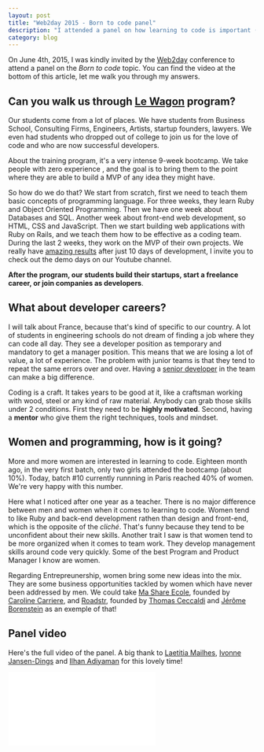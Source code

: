 ```yaml
---
layout: post
title: "Web2day 2015 - Born to code panel"
description: "I attended a panel on how learning to code is important (and accessible) for the 21st century."
category: blog
---
```


On June 4th, 2015, I was kindly invited by the [Web2day](http://web2day.co/) conference to
attend a panel on the *Born to code* topic. You can find the video at the bottom of this
article, let me walk you through my answers.

## Can you walk us through [Le Wagon](http://www.lewagon.com) program?

Our students come from a lot of places. We have students from Business School, Consulting Firms, Engineers, Artists, startup founders, lawyers. We even had students who dropped out of college to join us for the love of code and who are now successful developers.

About the training program, it's a very intense 9-week bootcamp. We take people with zero experience , and the goal is to bring them to the point where they are able to build a MVP of any idea they might have.

So how do we do that? We start from scratch, first we need to teach them basic concepts of programming language. For three weeks, they learn Ruby and Object Oriented Programming. Then we have one week about Databases and SQL. Another week about front-end web development, so HTML, CSS and JavaScript. Then we start building web applications with Ruby on Rails, and we teach them how to be effective as a coding team. During the last 2 weeks, they work on the MVP of their own projects. We really have [amazing results](http://www.lewagon.com/alumni) after just 10 days of development, I invite you to check out the demo days on our Youtube channel.

**After the program, our students build their startups, start a freelance career, or join companies as developers**.

## What about developer careers?

I will talk about France, because that's kind of specific to our country. A lot of students in engineering schools do not dream of finding a job where they can code all day. They see a developer position as temporary and mandatory to get a manager position. This means that we are losing a lot of value, a lot of experience. The problem with junior teams is that they tend to repeat the same errors over and over. Having a [senior developer](http://mattbriggs.net/blog/2015/06/01/the-role-of-a-senior-developer) in the team can make a big difference.

Coding is a craft. It takes years to be good at it, like a craftsman working with wood, steel or any kind of raw material. Anybody can grab those skills under 2 conditions. First they need to be **highly motivated**. Second, having a **mentor** who give them the right techniques, tools and mindset.

## Women and programming, how is it going?

More and more women are interested in learning to code. Eighteen month ago, in the very first batch, only two girls attended the bootcamp (about 10%). Today, batch #10 currently runnning in Paris reached 40% of women. We're very happy with this number.

Here what I noticed after one year as a teacher. There is no major difference between men and women when it comes to learning to code. Women tend to like Ruby and back-end development rathen than design and front-end, which is the opposite of the *cliché*. That's funny because they tend to be unconfident about their new skills. Another trait I saw is that women tend to be more organized when it comes to team work. They develop management skills around code very quickly. Some of the best Program and Product Manager I know are women.

Regarding Entrepreunership, women bring some new ideas into the mix. They are some business opportunities tackled by women which have never been addressed by men. We could take [Ma Share Ecole](https://www.mashareecole.com/), founded by [Caroline Carriere](https://fr.linkedin.com/pub/caroline-carriere/40/36/b1b), and [Roadstr](http://roadstr.fr/), founded by [Thomas Ceccaldi](https://twitter.com/thomasceccaldi) and [Jérôme Borenstein](https://twitter.com/borenstejn) as an exemple of that!

## Panel video

Here's the full video of the panel. A big thank to [Laetitia Mailhes](https://twitter.com/laetitiamailhes), [Ivonne Jansen-Dings](https://waag.org/en/users/ivonne-jansen-dings) and [Ilhan Adiyaman](https://tr.linkedin.com/in/ilhanadiyaman) for this lovely time!

<div class="video-wrapper">
  <div class="video-wrapper-inner">
    <iframe src="//www.youtube.com/embed/2M5-uqqo1So" frameborder="0" allowfullscreen></iframe>
  </div>
</div>
